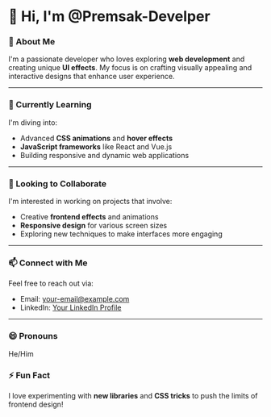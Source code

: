 # 👋 Hi, I'm @Premsak-Develper

### 👀 About Me
I'm a passionate developer who loves exploring **web development** and creating unique **UI effects**. My focus is on crafting visually appealing and interactive designs that enhance user experience.

---

### 🌱 Currently Learning
I'm diving into:
- Advanced **CSS animations** and **hover effects**
- **JavaScript frameworks** like React and Vue.js
- Building responsive and dynamic web applications

---

### 💼 Looking to Collaborate
I'm interested in working on projects that involve:
- Creative **frontend effects** and animations
- **Responsive design** for various screen sizes
- Exploring new techniques to make interfaces more engaging

---

### 📫 Connect with Me
Feel free to reach out via:
- Email: [your-email@example.com](premsak1987@icloud.com)
- LinkedIn: [Your LinkedIn Profile](https://www.linkedin.com/@Premsak)

---

### 😄 Pronouns
He/Him

### ⚡ Fun Fact
I love experimenting with **new libraries** and **CSS tricks** to push the limits of frontend design!

<!---
Premsak-Develper/Premsak-Develper is a ✨ special ✨ repository because its `README.md` (this file) appears on your GitHub profile.
You can click the Preview link to take a look at your changes.
--->
